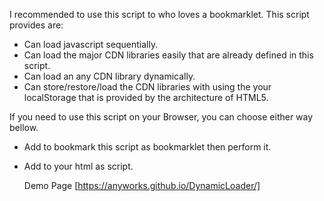 I recommended to use this script to who loves a bookmarklet.
This script provides are:
  * Can load javascript sequentially.
  * Can load the major CDN libraries easily that are already defined in this script.
  * Can load an any CDN library dynamically.
  * Can store/restore/load the CDN libraries with using the your localStorage that is provided by the architecture of HTML5.


If you need to use this script on your Browser, you can choose either way  bellow.
- Add to bookmark this script as bookmarklet then perform it. 
- Add to your html as script.


   Demo Page [https://anyworks.github.io/DynamicLoader/]




